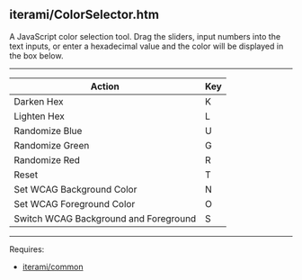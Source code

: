 iterami/ColorSelector.htm
-------------------------

A JavaScript color selection tool. Drag the sliders, input numbers into the text inputs, or enter a hexadecimal value and the color will be displayed in the box below.

---

Action                                | Key
--------------------------------------|----
Darken Hex                            | K
Lighten Hex                           | L
Randomize Blue                        | U
Randomize Green                       | G
Randomize Red                         | R
Reset                                 | T
Set WCAG Background Color             | N
Set WCAG Foreground Color             | O
Switch WCAG Background and Foreground | S

---

Requires:
* [iterami/common](https://github.com/iterami/common)

